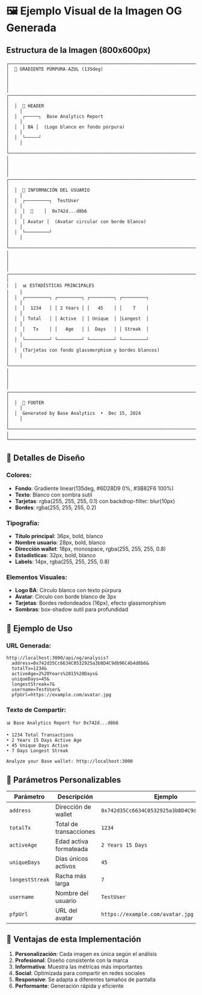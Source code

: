 # 🖼️ Ejemplo Visual de la Imagen OG Generada

## Estructura de la Imagen (800x600px)

```
┌─────────────────────────────────────────────────────────────────────────────────┐
│  🎨 GRADIENTE PÚRPURA-AZUL (135deg)                                              │
│                                                                                 │
│  ┌─────────────────────────────────────────────────────────────────────────┐    │
│  │  📱 HEADER                                                              │    │
│  │  ┌─────┐  Base Analytics Report                                         │    │
│  │  │ BA │  (Logo blanco en fondo púrpura)                                 │    │
│  │  └─────┘                                                                │    │
│  └─────────────────────────────────────────────────────────────────────────┘    │
│                                                                                 │
│  ┌─────────────────────────────────────────────────────────────────────────┐    │
│  │  👤 INFORMACIÓN DEL USUARIO                                             │    │
│  │  ┌─────────┐  TestUser                                                   │    │
│  │  │  👤    │  0x742d...d8b6                                              │    │
│  │  │ Avatar │  (Avatar circular con borde blanco)                         │    │
│  │  └─────────┘                                                             │    │
│  └─────────────────────────────────────────────────────────────────────────┘    │
│                                                                                 │
│  ┌─────────────────────────────────────────────────────────────────────────┐    │
│  │  📊 ESTADÍSTICAS PRINCIPALES                                            │    │
│  │  ┌─────────┐ ┌─────────┐ ┌─────────┐ ┌─────────┐                       │    │
│  │  │  1234   │ │ 2 Years │ │   45    │ │    7    │                       │    │
│  │  │ Total   │ │ Active  │ │ Unique  │ │Longest  │                       │    │
│  │  │   Tx    │ │   Age   │ │  Days   │ │ Streak  │                       │    │
│  │  └─────────┘ └─────────┘ └─────────┘ └─────────┘                       │    │
│  │  (Tarjetas con fondo glassmorphism y bordes blancos)                      │    │
│  └─────────────────────────────────────────────────────────────────────────┘    │
│                                                                                 │
│  ┌─────────────────────────────────────────────────────────────────────────┐    │
│  │  📅 FOOTER                                                              │    │
│  │  Generated by Base Analytics  •  Dec 15, 2024                          │    │
│  └─────────────────────────────────────────────────────────────────────────┘    │
└─────────────────────────────────────────────────────────────────────────────────┘
```

## 🎨 Detalles de Diseño

### **Colores:**
- **Fondo**: Gradiente linear(135deg, #6D28D9 0%, #3B82F6 100%)
- **Texto**: Blanco con sombra sutil
- **Tarjetas**: rgba(255, 255, 255, 0.1) con backdrop-filter: blur(10px)
- **Bordes**: rgba(255, 255, 255, 0.2)

### **Tipografía:**
- **Título principal**: 36px, bold, blanco
- **Nombre usuario**: 28px, bold, blanco
- **Dirección wallet**: 18px, monospace, rgba(255, 255, 255, 0.8)
- **Estadísticas**: 32px, bold, blanco
- **Labels**: 14px, rgba(255, 255, 255, 0.8)

### **Elementos Visuales:**
- **Logo BA**: Círculo blanco con texto púrpura
- **Avatar**: Círculo con borde blanco de 3px
- **Tarjetas**: Bordes redondeados (16px), efecto glassmorphism
- **Sombras**: box-shadow sutil para profundidad

## 📱 Ejemplo de Uso

### **URL Generada:**
```
http://localhost:3000/api/og/analysis?
  address=0x742d35Cc6634C0532925a3b8D4C9db96C4b4d8b6&
  totalTx=1234&
  activeAge=2%20Years%2015%20Days&
  uniqueDays=45&
  longestStreak=7&
  username=TestUser&
  pfpUrl=https://example.com/avatar.jpg
```

### **Texto de Compartir:**
```
📊 Base Analytics Report for 0x742d...d8b6

• 1234 Total Transactions
• 2 Years 15 Days Active Age
• 45 Unique Days Active
• 7 Days Longest Streak

Analyze your Base wallet: http://localhost:3000
```

## 🔧 Parámetros Personalizables

| Parámetro | Descripción | Ejemplo |
|-----------|-------------|---------|
| `address` | Dirección de wallet | `0x742d35Cc6634C0532925a3b8D4C9db96C4b4d8b6` |
| `totalTx` | Total de transacciones | `1234` |
| `activeAge` | Edad activa formateada | `2 Years 15 Days` |
| `uniqueDays` | Días únicos activos | `45` |
| `longestStreak` | Racha más larga | `7` |
| `username` | Nombre del usuario | `TestUser` |
| `pfpUrl` | URL del avatar | `https://example.com/avatar.jpg` |

## 🚀 Ventajas de esta Implementación

1. **Personalización**: Cada imagen es única según el análisis
2. **Profesional**: Diseño consistente con la marca
3. **Informativa**: Muestra las métricas más importantes
4. **Social**: Optimizada para compartir en redes sociales
5. **Responsive**: Se adapta a diferentes tamaños de pantalla
6. **Performante**: Generación rápida y eficiente

